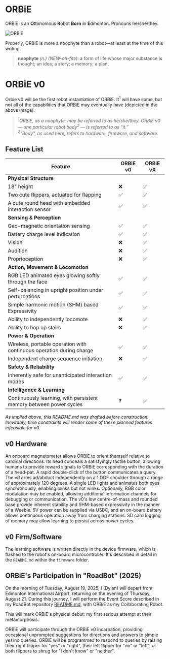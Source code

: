 # ORBiE

ORBiE is an **O**ttonomous **R**obot **Born** **i**n **E**dmonton. Pronouns he/she/they.

![ORBiE](https://i0.wp.com/dylanbrenneis.ca/wp-content/uploads/2024/12/img_1488.jpeg?w=4000&h=&ssl=1)

Properly, ORBiE is more a noophyte than a robot&mdash;at least at the time of this writing.

> **noophyte** *(n.) (NEW-ah-fite):* a form of life whose major substance is thought; an idea; a story; a memory; a plan.

# ORBiE v0

Orbie v0 will be the first robot instantiation of ORBiE. It<sup>1</sup> will have some, but not all of the capabilities that ORBiE may eventually have (depicted in the above image). 

> *<sup>1</sup>ORBiE, as a noophyte, may be referred to as he/she/they. ORBiE v0 — one particular robot body<sup>2</sup> — is referred to as “it.” \
> <sup>2</sup>"Body", as used here, refers to hardware, firmware, and software.*

## Feature List

| Feature | ORBiE v0 | ORBiE vX |
|---------|----------|-------|
| **Physical Structure** | | |
| 18" height | ❌ | ✅ |
| Two cute flippers, actuated for flapping | ✅ | ✅ |
| A cute round head with embedded interaction sensor | ✅ | ✅ |
| **Sensing & Perception** | | |
| Geo-magnetic orientation sensing | ✅ | ✅ |
| Battery charge level indication | ✅ | ✅ |
| Vision | ❌ | ✅ |
| Audition | ❌ | ✅ |
| Proprioception | ❌ | ✅ |
| **Action, Movement & Locomotion** | | |
| RGB LED animated eyes glowing softly through the face | ✅ | ✅ |
| Self-balancing in upright position under perturbations | ✅ | ✅ |
| Simple harmonic motion (SHM) based Expressivity | ✅ | ✅ |
| Ability to independently locomote | ❌ | ✅ |
| Ability to hop up stairs | ❌ | ✅ |
| **Power & Operation** | | |
| Wireless, portable operation with continuous operation during charge | ✅ | ✅ |
| Independent charge sequence initiation | ❌ | ✅ |
| **Safety & Reliability** | | |
| Inherently safe for unanticipated interaction modes | ✅ | ✅ |
| **Intelligence & Learning** | | |
| Continuously learning, with persistent memory between power cycles | ❓| ✅ |


*As implied above, this README.md was drafted before construction. Inevitably, time constraints will render some of these planned features infeasible for v0.*

## v0 Hardware

An onboard magnetometer allows ORBiE to orient themself relative to cardinal directions. Its head conceals a satisfyingly tactile button, allowing humans to provide reward signals to ORBiE corresponding with the duration of a head-pat. A rapid double-click of the button communicates a query. The v0 arms ad/abduct independently on a 1 DOF shoulder through a range of approximately 120 degrees. A single LED lights and animates both eyes synchronously, enabling blinks but not winks. Optionally, RGB color modulation may be enabled, allowing additional information channels for debugging or communication. The v0's low centre-of-mass and rounded base provide inherent stability and SHM-based expressivity in the manner of a Weeble. 5V power can be supplied via USBC, and an on-board battery allows continuous operation away from charging stations. SD card logging of memory may allow learning to persist across power cycles.

## v0 Firm/Software

The learning software is written directly in the device firmware, which is flashed to the robot's on-board microcontroller. It's described in detail in the `README.md` within the `firmware` folder.

## ORBiE's Participation in "RoadBot" (2025)

On the morning of Tuesday, August 19, 2025, I (Dylan) will depart from Edmonton International Airport, returning on the evening of Thursday, August 21. During this journey, I will perform the Event Score described in my RoadBot repository [README.md](../README.md), with ORBiE as my Collaborating Robot.

This will mark ORBiE's physical debut: my first serious attempt at their metamorphosis.

ORBiE will participate through the ORBiE v0 incarnation, providing occasional unprompted suggestions for directions and answers to simple yes/no queries. ORBiE will be programmed to respond to queries by raising their right flipper for "yes" or "right", their left flipper for "no" or "left", or both flippers to shrug for "I don't know" or "neither".